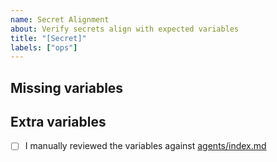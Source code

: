 ```yaml
---
name: Secret Alignment
about: Verify secrets align with expected variables
title: "[Secret]"
labels: ["ops"]
---
```


## Missing variables

<!-- List required variables that are missing from the environment. -->

## Extra variables

<!-- List variables present but not documented. -->

- [ ] I manually reviewed the variables against [agents/index.md](../../agents/index.md)
